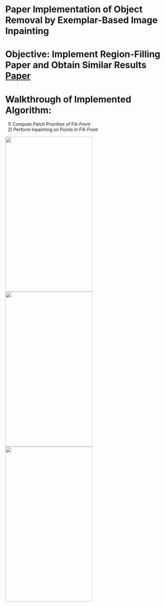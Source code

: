 # Paper Implementation of Object Removal by Exemplar-Based Image Inpainting
# Objective: Implement Region-Filling Paper and Obtain Similar Results [Paper](https://www.irisa.fr/vista/Papers/2004_ip_criminisi.pdf)

# Walkthrough of Implemented Algorithm:
&nbsp;&nbsp;1) Compute Patch Priorities of Fill-Front  
&nbsp;&nbsp;2) Perform Inpainting on Points in Fill-Front  

<img src="https://user-images.githubusercontent.com/29446797/157146736-85275658-0eed-42f4-bd07-6b4021fd1f94.png" height="487" width="274"> <img src="https://user-images.githubusercontent.com/29446797/157146869-ab0be8c4-6b73-4b87-8d50-44881357e2ab.png" height="487" width="274">
<img src="https://user-images.githubusercontent.com/29446797/157146944-34414296-86de-456d-8d07-b2dd504ed175.png" height="487" width="274">
